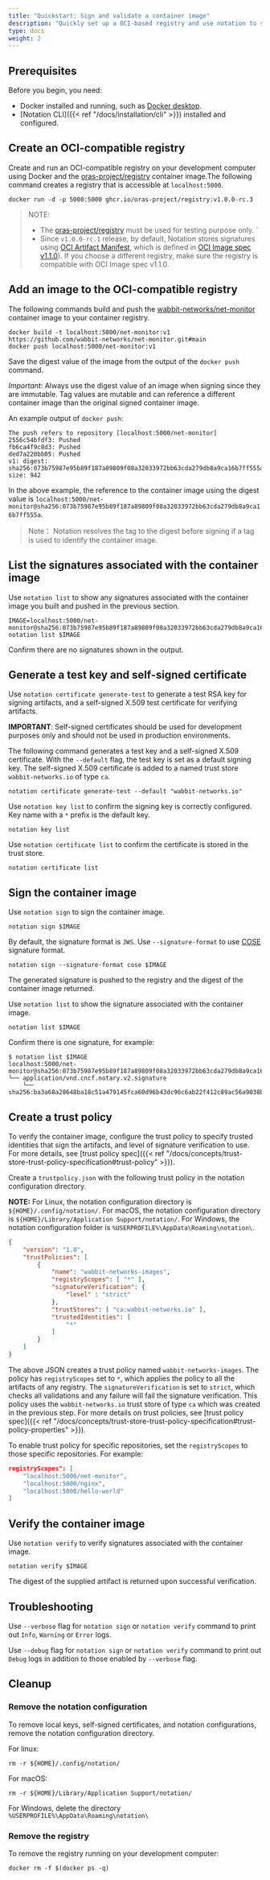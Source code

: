 ```yaml
---
title: "Quickstart: Sign and validate a container image"
description: "Quickly set up a OCI-based registry and use notation to sign and validate a container image"
type: docs
weight: 2
---
```


## Prerequisites

Before you begin, you need:

* Docker installed and running, such as [Docker desktop](https://www.docker.com/products/docker-desktop/).
* [Notation CLI]({{< ref "/docs/installation/cli" >}}) installed and configured.

## Create an OCI-compatible registry

Create and run an OCI-compatible registry on your development computer using Docker and the [oras-project/registry](https://github.com/oras-project/distribution/pkgs/container/registry) container image.The following command creates a registry that is accessible at `localhost:5000`.

```console
docker run -d -p 5000:5000 ghcr.io/oras-project/registry:v1.0.0-rc.3
```

> NOTE:
>
> - The [oras-project/registry](https://github.com/oras-project/distribution/pkgs/container/registry) must be used for testing purpose only.
>`
> - Since `v1.0.0-rc.1` release, by default, Notation stores signatures using [OCI Artifact Manifest](https://github.com/opencontainers/image-spec/blob/v1.1.0-rc2/artifact.md), which is defined in [OCI Image spec v1.1.0](https://github.com/opencontainers/image-spec/tree/v1.1.0-rc2)). If you choose a different registry, make sure the registry is compatible with OCI Image spec v1.1.0.

## Add an image to the OCI-compatible registry

The following commands build and push the [wabbit-networks/net-monitor](https://github.com/wabbit-networks/net-monitor#main) container image to your container registry.

```console
docker build -t localhost:5000/net-monitor:v1 https://github.com/wabbit-networks/net-monitor.git#main
docker push localhost:5000/net-monitor:v1
```

Save the digest value of the image from the output of the `docker push` command.

*Important*: Always use the digest value of an image when signing since they are immutable. Tag values are mutable and can reference a different container image than the original signed container image.

An example output of `docker push`:

```output
The push refers to repository [localhost:5000/net-monitor]
2556c54bfdf3: Pushed
fb6ca4f9c8d3: Pushed
ded7a220bb05: Pushed
v1: digest: sha256:073b75987e95b89f187a89809f08a32033972bb63cda279db8a9ca16b7ff555a size: 942
```

In the above example, the reference to the container image using the digest value is `localhost:5000/net-monitor@sha256:073b75987e95b89f187a89809f08a32033972bb63cda279db8a9ca16b7ff555a`.

> Note：
> Notation resolves the tag to the digest before signing if a tag is used to identify the container image.

## List the signatures associated with the container image

Use `notation list` to show any signatures associated with the container image you built and pushed in the previous section.

```console
IMAGE=localhost:5000/net-monitor@sha256:073b75987e95b89f187a89809f08a32033972bb63cda279db8a9ca16b7ff555a
notation list $IMAGE
```

Confirm there are no signatures shown in the output.

## Generate a test key and self-signed certificate

Use `notation certificate generate-test` to generate a test RSA key for signing artifacts, and a self-signed X.509 test certificate for verifying artifacts.

**IMPORTANT**: Self-signed certificates should be used for development purposes only and should not be used in production environments.

The following command generates a test key and a self-signed X.509 certificate. With the `--default` flag, the test key is set as a default signing key. The self-signed X.509 certificate is added to a named trust store `wabbit-networks.io` of type `ca`.

```console
notation certificate generate-test --default "wabbit-networks.io"
```

Use `notation key list` to confirm the signing key is correctly configured. Key name with a `*` prefix is the default key.

```console
notation key list
```

Use `notation certificate list` to confirm the certificate is stored in the trust store.

```console
notation certificate list
```

## Sign the container image

Use `notation sign` to sign the container image.

```console
notation sign $IMAGE
```

By default, the signature format is `JWS`. Use `--signature-format` to use [COSE](https://datatracker.ietf.org/doc/html/rfc8152/) signature format.

```console
notation sign --signature-format cose $IMAGE
```

The generated signature is pushed to the registry and the digest of the container image returned.

Use `notation list` to show the signature associated with the container image.

```console
notation list $IMAGE
```

Confirm there is one signature, for example:

```output
$ notation list $IMAGE
localhost:5000/net-monitor@sha256:073b75987e95b89f187a89809f08a32033972bb63cda279db8a9ca16b7ff555a
└── application/vnd.cncf.notary.v2.signature
    └── sha256:ba3a68a28648ba18c51a479145fca60d96b43dc96c6ab22f412c89ac56a9038b
```

## Create a trust policy

To verify the container image, configure the trust policy to specify trusted identities that sign the artifacts, and level of signature verification to use. For more details, see [trust policy spec]({{< ref "/docs/concepts/trust-store-trust-policy-specification#trust-policy" >}}).

Create a `trustpolicy.json` with the following trust policy in the notation configuration directory.

**NOTE:** For Linux, the notation configuration directory is `${HOME}/.config/notation/`. For macOS, the notation configuration directory is `${HOME}/Library/Application Support/notation/`. For Windows, the notation configuration folder is `%USERPROFILE%\AppData\Roaming\notation\`.

```json
{
    "version": "1.0",
    "trustPolicies": [
        {
            "name": "wabbit-networks-images",
            "registryScopes": [ "*" ],
            "signatureVerification": {
                "level" : "strict" 
            },
            "trustStores": [ "ca:wabbit-networks.io" ],
            "trustedIdentities": [
                "*"
            ]
        }
    ]
}
```

The above JSON creates a trust policy named `wabbit-networks-images`. The policy has `registryScopes` set to `*`, which applies the policy to all the artifacts of any registry. The `signatureVerification` is set to `strict`, which checks all validations and any failure will fail the signature verification. This policy uses the `wabbit-networks.io` trust store of type `ca` which was created in the previous step. For more details on trust policies, see [trust policy spec]({{< ref "/docs/concepts/trust-store-trust-policy-specification#trust-policy-properties" >}}).

To enable trust policy for specific repositories, set the `registryScopes` to those specific repositories. For example:

```json
registryScopes": [ 
    "localhost:5000/net-monitor",
    "localhost:5000/nginx",
    "localhost:5000/hello-world"
]
```

## Verify the container image

Use `notation verify` to verify signatures associated with the container image.

```console
notation verify $IMAGE
```

The digest of the supplied artifact is returned upon successful verification.

## Troubleshooting

Use `--verbose` flag for `notation sign` or `notation verify` command to print out `Info`, `Warning` or `Error` logs.

Use `--debug` flag for `notation sign` or `notation verify` command to print out `Debug` logs in addition to those enabled by `--verbose` flag.

## Cleanup

### Remove the notation configuration

To remove local keys, self-signed certificates, and notation configurations, remove the notation configuration directory.
  
For linux:

```console
rm -r ${HOME}/.config/notation/
```

For macOS:

```console
rm -r ${HOME}/Library/Application Support/notation/
```

For Windows, delete the directory `%USERPROFILE%\AppData\Roaming\notation\`

### Remove the registry

To remove the registry running on your development computer:

```console
docker rm -f $(docker ps -q)
```

